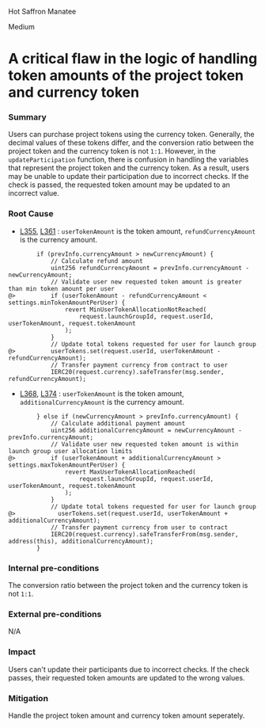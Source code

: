 Hot Saffron Manatee

Medium

# A critical flaw in the logic of handling token amounts of the project token and currency token

### Summary
Users can purchase project tokens using the currency token. Generally, the decimal values of these tokens differ, and the conversion ratio between the project token and the currency token is not `1:1`. However, in the `updateParticipation` function, there is confusion in handling the variables that represent the project token and the currency token. As a result, users may be unable to update their participation due to incorrect checks. If the check is passed, the requested token amount may be updated to an incorrect value.

### Root Cause
- [L355](https://github.com/sherlock-audit/2025-02-rova/blob/53fb6d71d253676bfbd00926e8f217f40c62d8c5/rova-contracts/src/Launch.sol#L355), [L361](https://github.com/sherlock-audit/2025-02-rova/blob/53fb6d71d253676bfbd00926e8f217f40c62d8c5/rova-contracts/src/Launch.sol#L361) : `userTokenAmount` is the token amount, `refundCurrencyAmount` is the currency amount.
```solidity
        if (prevInfo.currencyAmount > newCurrencyAmount) {
            // Calculate refund amount
            uint256 refundCurrencyAmount = prevInfo.currencyAmount - newCurrencyAmount;
            // Validate user new requested token amount is greater than min token amount per user
@>          if (userTokenAmount - refundCurrencyAmount < settings.minTokenAmountPerUser) {
                revert MinUserTokenAllocationNotReached(
                    request.launchGroupId, request.userId, userTokenAmount, request.tokenAmount
                );
            }
            // Update total tokens requested for user for launch group
@>          userTokens.set(request.userId, userTokenAmount - refundCurrencyAmount);
            // Transfer payment currency from contract to user
            IERC20(request.currency).safeTransfer(msg.sender, refundCurrencyAmount);
```

- [L368](https://github.com/sherlock-audit/2025-02-rova/blob/53fb6d71d253676bfbd00926e8f217f40c62d8c5/rova-contracts/src/Launch.sol#L368), [L374](https://github.com/sherlock-audit/2025-02-rova/blob/53fb6d71d253676bfbd00926e8f217f40c62d8c5/rova-contracts/src/Launch.sol#L374) : `userTokenAmount` is the token amount, `additionalCurrencyAmount` is the currency amount.

```solidity
        } else if (newCurrencyAmount > prevInfo.currencyAmount) {
            // Calculate additional payment amount
            uint256 additionalCurrencyAmount = newCurrencyAmount - prevInfo.currencyAmount;
            // Validate user new requested token amount is within launch group user allocation limits
@>          if (userTokenAmount + additionalCurrencyAmount > settings.maxTokenAmountPerUser) {
                revert MaxUserTokenAllocationReached(
                    request.launchGroupId, request.userId, userTokenAmount, request.tokenAmount
                );
            }
            // Update total tokens requested for user for launch group
@>            userTokens.set(request.userId, userTokenAmount + additionalCurrencyAmount);
            // Transfer payment currency from user to contract
            IERC20(request.currency).safeTransferFrom(msg.sender, address(this), additionalCurrencyAmount);
        }
```

### Internal pre-conditions
The conversion ratio between the project token and the currency token is not `1:1`.

### External pre-conditions
N/A

### Impact
Users can't update their participants due to incorrect checks.
If the check passes, their requested token amounts are updated to the wrong values.

### Mitigation
Handle the project token amount and currency token amount seperately.